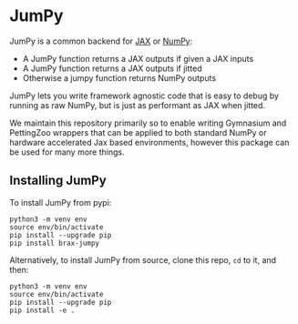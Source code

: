 # JumPy

JumPy is a common backend for [JAX](https://github.com/google/jax) or
[NumPy](https://numpy.org/):

* A JumPy function returns a JAX outputs if given a JAX inputs
* A JumPy function returns a JAX outputs if jitted
* Otherwise a jumpy function returns NumPy outputs

JumPy lets you write framework agnostic code that is easy to debug by running
as raw NumPy, but is just as performant as JAX when jitted.

We maintain this repository primarily so to enable writing Gymnasium and PettingZoo wrappers that can be applied to both standard NumPy or hardware accelerated Jax based environments, however this package can be used for many more things. 

## Installing JumPy

To install JumPy from pypi:

```
python3 -m venv env
source env/bin/activate
pip install --upgrade pip
pip install brax-jumpy
```

Alternatively, to install JumPy from source, clone this repo, `cd` to it, and then:

```
python3 -m venv env
source env/bin/activate
pip install --upgrade pip
pip install -e .
```
